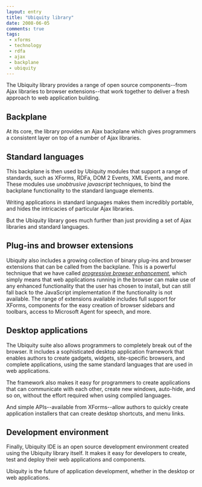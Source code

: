 ```yaml
---
layout: entry
title: "Ubiquity library"
date: 2008-06-05
comments: true
tags:
 - xforms
 - technology
 - rdfa
 - ajax
 - backplane
 - ubiquity
---
```

The Ubiquity library provides a range of open source components--from Ajax
libraries to browser extensions--that work together to deliver a fresh
approach to web application building.

<!-- more -->

  

## Backplane

At its core, the library provides an Ajax backplane which gives programmers a
consistent layer on top of a number of Ajax libraries.

  

## Standard languages

This backplane is then used by Ubiquity modules that support a range of
standards, such as XForms, RDFa, DOM 2 Events, XML Events, and more. These
modules use _unobtrusive javascript_ techniques, to bind the backplane
functionality to the standard language elements.

  
Writing applications in standard languages makes them incredibly portable, and
hides the intricacies of particular Ajax libraries.

  
But the Ubiquity library goes much further than just providing a set of Ajax
libraries and standard languages.

  

## Plug-ins and browser extensions

Ubiquity also includes a growing collection of binary plug-ins and browser
extensions that can be called from the backplane. This is a powerful technique
that we have called _[progressive browser
enhancement](http://webBackplane.com/thought/pbe)_, which simply means that
web applications running in the browser can make use of any enhanced
functionality that the user has chosen to install, but can still fall back to
the JavaScript implementation if the functionality is not available. The range
of extensions available includes full support for XForms, components for the
easy creation of browser sidebars and toolbars, access to Microsoft Agent for
speech, and more.

  

## Desktop applications

The Ubiquity suite also allows programmers to completely break out of the
browser. It includes a sophisticated desktop application framework that
enables authors to create gadgets, widgets, site-specific browsers, and
complete applications, using the same standard languages that are used in web
applications.

  
The framework also makes it easy for programmers to create applications that
can communicate with each other, create new windows, auto-hide, and so on,
without the effort required when using compiled languages.

  
And simple APIs--available from XForms--allow authors to quickly create
application installers that can create desktop shortcuts, and menu links.

  

## Development environment

Finally, Ubiquity IDE is an open source development environment created using
the Ubiquity library itself. It makes it easy for developers to create, test
and deploy their web applications and components.

  
Ubiquity is the future of application development, whether in the desktop or
web applications.

